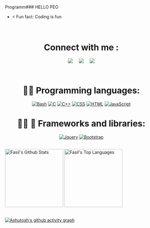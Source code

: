 Programm### HELLO PEO






- ⚡ Fun fact: Coding is fun
<br/>
<h1 align='center'>Connect with me :</h1>
<!-- Actual text -->
<p align='center'>
  <a href='https://www.linkedin.com/in/fasil-shafi-341b7a209/'><img src='https://img.shields.io/badge/LinkedIn-%230A66C2?style=for-the-badge&logo=linkedin&logoColor=white'/></a>
  &nbsp;&nbsp;&nbsp;
  <a href='mailto:jameelibnkaisar@gmail.com'><img src='https://img.shields.io/badge/Gmail-%23EA4335?style=for-the-badge&logo=gmail&logoColor=white'/></a>
  &nbsp;&nbsp;&nbsp;
  <a href='https://twitter.com/FasilShafii'><img src='https://img.shields.io/badge/Twitter-%2326A5E4?style=for-the-badge&logo=twitter&logoColor=white'/></a>
</p>

<br>






<h1 align='center'>👨‍💻 Programming languages:</h1>

<p align='center'>
    <a href="#"><img alt="Bash" src="https://img.shields.io/badge/Bash%20-%23121011.svg?logo=gnu-bash&logoColor=white"></a>
    <a href="#"><img alt="C" src="https://img.shields.io/badge/C%20-%232370ED.svg?logo=c&logoColor=white"></a>
    <a href="#"><img alt="C++" src="https://img.shields.io/badge/C++%20-%2300599C.svg?logo=c%2B%2B&logoColor=white"></a>
    <a href="#"><img alt="CSS" src="https://img.shields.io/badge/CSS%20-%231572B6.svg?logo=css3&logoColor=white"></a>
    <a href="#"><img alt="HTML" src="https://img.shields.io/badge/HTML%20-%23E34F26.svg?logo=html5&logoColor=white"></a>
    <a href="#"><img alt="JavaScript" src="https://img.shields.io/badge/JavaScript%20-%23F7DF1E.svg?logo=javascript&logoColor=black"></a>
  

</p>

<h1 align='center'>👨‍💻 🧰 Frameworks and libraries:</h1>

<p align='center'>
   <a href="#"><img alt="Jquery" src="https://img.shields.io/badge/Jquery-21759B?logo=jquery&logoColor=white"></a>
    <a href="#"><img alt="Bootstrap" src="https://img.shields.io/badge/Bootstarp-21759B?logo=bootstrap&logoColor=white"></a>
    
</p>
  <br/>
    <a href="https://github.com/anuraghazra/github-readme-stats"><img alt="Fasil's Github Stats" src="https://github-readme-stats.vercel.app/api?username=fasil-code&show_icons=true&theme=tokyonight" height="192px"/></a>
  <a href="https://github.com/anuraghazra/github-readme-stats"><img alt="Fasil's Top Languages" src="https://github-readme-stats.vercel.app/api/top-langs/?username=fasil-code&layout=compact" height="192px"/></a>
  <br/>
  
<br/>

[![Ashutosh's github activity graph](https://activity-graph.herokuapp.com/graph?username=fasil-code&theme=react-dark)](https://github.com/ashutosh00710/github-readme-activity-graph)

